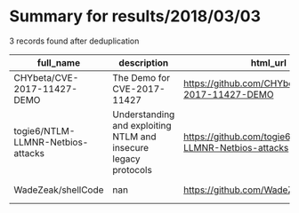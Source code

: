 
# Summary for results/2018/03/03
    
3 records found after deduplication

| full_name | description | html_url | matched_list | matched_count | pushed_at | size | stargazers_count | language | forks_count | vul_ids |
|-----------------------------------|-----------------------------------------------------------------|------------------------------------------------------|----------------|-----------------|---------------------------|--------|--------------------|------------|---------------|--------------------|
| CHYbeta/CVE-2017-11427-DEMO | The Demo for CVE-2017-11427 | https://github.com/CHYbeta/CVE-2017-11427-DEMO | ['cve-2'] | 1 | 2018-03-03 04:40:10+00:00 | 11779 | 12 | Python | 2 | ['CVE-2017-11427'] |
| togie6/NTLM-LLMNR-Netbios-attacks | Understanding and exploiting NTLM and insecure legacy protocols | https://github.com/togie6/NTLM-LLMNR-Netbios-attacks | ['exploit'] | 1 | 2018-03-03 04:00:31+00:00 | 12348 | 3 | nan | 3 | [] |
| WadeZeak/shellCode | nan | https://github.com/WadeZeak/shellCode | ['shellcode'] | 1 | 2018-03-03 06:38:42+00:00 | 6 | 0 | Shell | 0 | [] |
